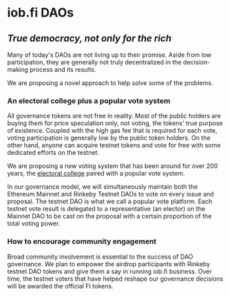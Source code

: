 # iob.fi DAOs

## _True democracy, not only for the rich_

Many of today's DAOs are not living up to their promise. Aside from low participation, they are generally not truly decentralized in the decision-making process and its results.&#x20;

We are proposing a novel approach to help solve some of the problems.&#x20;

### An electoral college plus a popular vote system

All governance tokens are not free in reality. Most of the public holders are buying them for price speculation only, not voting, the tokens' true purpose of existence. Coupled with the high gas fee that is required for each vote, voting participation is generally low by the public token holders. On the other hand, anyone can acquire testnet tokens and vote for free with some dedicated efforts on the testnet. &#x20;

We are proposing a new voting system that has been around for over 200 years, the [electoral college](https://en.wikipedia.org/wiki/United\_States\_Electoral\_College) paired with a popular vote system.&#x20;

In our governance model, we will simultaneously maintain both the Ethereum Mainnet and Rinkeby Testnet DAOs to vote on every issue and proposal. The testnet DAO is what we call a popular vote platform. Each testnet vote result is delegated to a representative (an elector) on the Mainnet DAO to be cast on the proposal with a certain proportion of the total voting power. &#x20;

### How to encourage community engagement

Broad community involvement is essential to the success of DAO governance. We plan to empower the airdrop participants with Rinkeby testnet DAO tokens and give them a say in running iob.fi business. Over time, the testnet voters that have helped reshape our governance decisions will be awarded the official FI tokens.&#x20;

